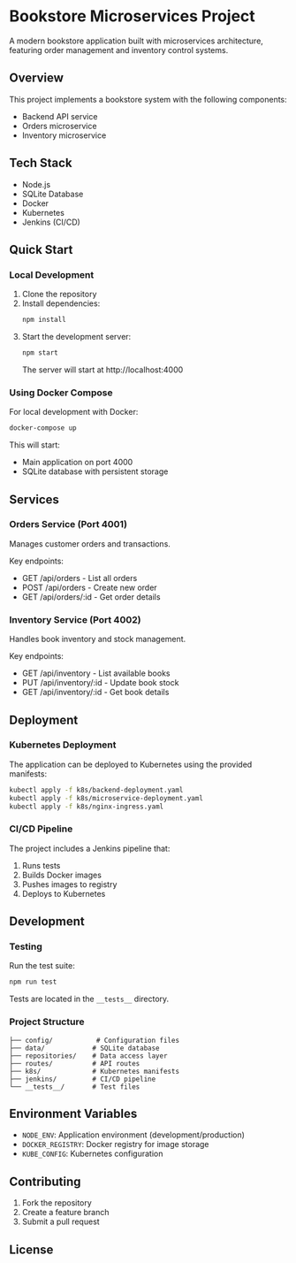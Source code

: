 # Bookstore Microservices Project

A modern bookstore application built with microservices architecture, featuring order management and inventory control systems.

## Overview

This project implements a bookstore system with the following components:
- Backend API service
- Orders microservice
- Inventory microservice

## Tech Stack

- Node.js
- SQLite Database
- Docker
- Kubernetes
- Jenkins (CI/CD)

## Quick Start

### Local Development

1. Clone the repository
2. Install dependencies:
   ```bash
   npm install
   ```
3. Start the development server:
   ```bash
   npm start
   ```
   The server will start at http://localhost:4000

### Using Docker Compose

For local development with Docker:

```bash
docker-compose up
```

This will start:
- Main application on port 4000
- SQLite database with persistent storage

## Services

### Orders Service (Port 4001)

Manages customer orders and transactions.

Key endpoints:
- GET /api/orders - List all orders
- POST /api/orders - Create new order
- GET /api/orders/:id - Get order details

### Inventory Service (Port 4002)

Handles book inventory and stock management.

Key endpoints:
- GET /api/inventory - List available books
- PUT /api/inventory/:id - Update book stock
- GET /api/inventory/:id - Get book details

## Deployment

### Kubernetes Deployment

The application can be deployed to Kubernetes using the provided manifests:

```bash
kubectl apply -f k8s/backend-deployment.yaml
kubectl apply -f k8s/microservice-deployment.yaml
kubectl apply -f k8s/nginx-ingress.yaml
```

### CI/CD Pipeline

The project includes a Jenkins pipeline that:
1. Runs tests
2. Builds Docker images
3. Pushes images to registry
4. Deploys to Kubernetes

## Development

### Testing

Run the test suite:

```bash
npm run test
```

Tests are located in the `__tests__` directory.

### Project Structure

```
├── config/           # Configuration files
├── data/            # SQLite database
├── repositories/    # Data access layer
├── routes/          # API routes
├── k8s/             # Kubernetes manifests
├── jenkins/         # CI/CD pipeline
└── __tests__/       # Test files
```

## Environment Variables

- `NODE_ENV`: Application environment (development/production)
- `DOCKER_REGISTRY`: Docker registry for image storage
- `KUBE_CONFIG`: Kubernetes configuration

## Contributing

1. Fork the repository
2. Create a feature branch
3. Submit a pull request

## License